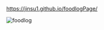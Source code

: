https://jinsu1.github.io/foodlogPage/  

![foodlog](https://github.com/user-attachments/assets/37dae9fd-1c83-469d-b73d-dd25758a6321)

